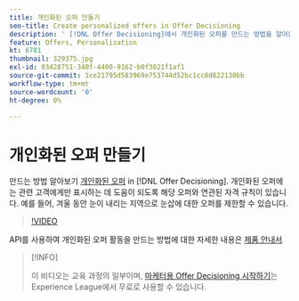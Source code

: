 ```yaml
---
title: 개인화된 오퍼 만들기
seo-title: Create personalized offers in Offer Decisioning
description: ' [!DNL Offer Decisioning]에서 개인화된 오퍼를 만드는 방법을 알아봅니다. 개인화된 오퍼에는 관련 고객에게만 표시하는 데 도움이 되도록 해당 오퍼와 연관된 자격 규칙이 있습니다.'
feature: Offers, Personalization
kt: 6781
thumbnail: 329375.jpg
exl-id: 03428751-340f-4400-9162-b0f3021f1af1
source-git-commit: 1ce21795d583969e753744d52bc1cc8d822130bb
workflow-type: tm+mt
source-wordcount: '0'
ht-degree: 0%

---
```


# 개인화된 오퍼 만들기

만드는 방법 알아보기 [개인화된 오퍼](https://experienceleague.adobe.com/docs/journey-optimizer/using/offer-decisioniong/managing-offers-in-the-offer-library/creating-personalized-offers.html?lang=ko) in [!DNL Offer Decisioning]. 개인화된 오퍼에는 관련 고객에게만 표시하는 데 도움이 되도록 해당 오퍼와 연관된 자격 규칙이 있습니다. 예를 들어, 겨울 동안 눈이 내리는 지역으로 눈삽에 대한 오퍼를 제한할 수 있습니다.

>[!VIDEO](https://video.tv.adobe.com/v/329375?quality=12&learn=on)

API를 사용하여 개인화된 오퍼 활동을 만드는 방법에 대한 자세한 내용은 [제품 안내서](https://experienceleague.adobe.com/docs/journey-optimizer/using/offer-decisioniong/api-reference/offers-api/personalized-offers/create.html?lang=ko)

>[!INFO]
>
> 이 비디오는 교육 과정의 일부이며, [마케터용 Offer Decisioning 시작하기](https://experienceleague.adobe.com/?recommended=ExperiencePlatform-U-1-2020.1.offerdecisioning)는 Experience League에서 무료로 사용할 수 있습니다.
